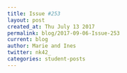 ```yaml
---
title: Issue #253
layout: post
created_at: Thu July 13 2017
permalink: blog/2017-09-06-Issue-253
current: blog
author: Marie and Ines
twitter: nk42_
categories: student-posts
---
```

